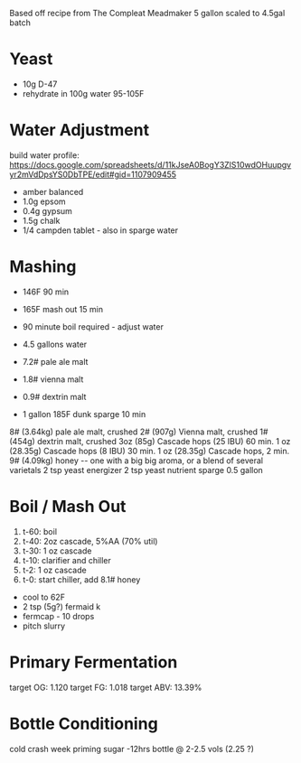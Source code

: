 Based off recipe from The Compleat Meadmaker
5 gallon scaled to 4.5gal batch

# Yeast
- 10g D-47
- rehydrate in 100g water 95-105F

# Water Adjustment
build water profile: https://docs.google.com/spreadsheets/d/11kJseA0BogY3ZlS10wdOHuupgvyr2mVdDpsYS0DbTPE/edit#gid=1107909455
- amber balanced
- 1.0g epsom
- 0.4g gypsum
- 1.5g chalk
- 1/4 campden tablet - also in sparge water

# Mashing
- 146F 90 min
- 165F mash out 15 min
- 90 minute boil required - adjust water

- 4.5 gallons water
- 7.2# pale ale malt
- 1.8# vienna malt
- 0.9# dextrin malt

- 1 gallon 185F dunk sparge 10 min

8# (3.64kg) pale ale malt, crushed
2# (907g) Vienna malt, crushed
1# (454g) dextrin malt, crushed
3oz (85g) Cascade hops (25 IBU) 60 min.
1 oz (28.35g) Cascade hops (8 IBU) 30 min.
1 oz (28.35g) Cascade hops, 2 min.
9# (4.09kg) honey -- one with a big big aroma, or a blend of several varietals
2 tsp yeast energizer
2 tsp yeast nutrient
sparge 0.5 gallon


# Boil / Mash Out
1. t-60: boil
2. t-40: 2oz cascade, 5%AA (70% util)
3. t-30: 1 oz cascade
4. t-10: clarifier and chiller
5. t-2: 1 oz cascade
6. t-0: start chiller, add 8.1# honey

- cool to 62F
- 2 tsp (5g?) fermaid k
- fermcap - 10 drops
- pitch slurry

# Primary Fermentation
target OG: 1.120
target FG: 1.018
target ABV: 13.39%

# Bottle Conditioning
cold crash week
priming sugar -12hrs
bottle @ 2-2.5 vols (2.25  ?)
